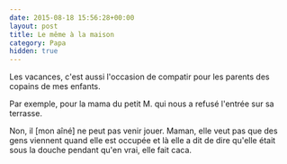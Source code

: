 ```yaml
---
date: 2015-08-18 15:56:28+00:00
layout: post
title: Le même à la maison
category: Papa
hidden: true
---
```


Les vacances, c'est aussi l'occasion de compatir pour les parents des copains de mes enfants.

Par exemple, pour la mama du petit M. qui nous a refusé l'entrée sur sa terrasse.

  Non, il [mon aîné] ne peut pas venir jouer. Maman, elle veut pas que des gens viennent quand elle est occupée et là elle a dit de dire qu'elle était sous la douche pendant qu'en vrai, elle fait caca.


